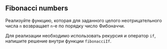## Fibonacci numbers

Реализуйте функцию, которая для заданного целого неотрицательного числа `n` возвращает `n`-е по порядку число Фибоначчи.

Для реализации необходимо использовать рекурсия и оператор `if`, напишите решение внутри функции `fibonacciIf`.

